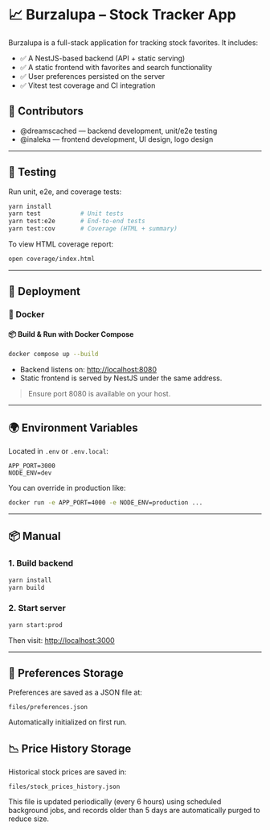 # 📈 Burzalupa – Stock Tracker App

Burzalupa is a full-stack application for tracking stock favorites. It includes:

- ✅ A NestJS-based backend (API + static serving)
- ✅ A static frontend with favorites and search functionality
- ✅ User preferences persisted on the server
- ✅ Vitest test coverage and CI integration

## 👥 Contributors

- @dreamscached &mdash; backend development, unit/e2e testing
- @inaleka &mdash; frontend development, UI design, logo design

---

## 🧪 Testing

Run unit, e2e, and coverage tests:

```bash
yarn install
yarn test           # Unit tests
yarn test:e2e       # End-to-end tests
yarn test:cov       # Coverage (HTML + summary)
```

To view HTML coverage report:

```bash
open coverage/index.html
```

---

## 🚀 Deployment

### 🐳 Docker

#### 📦 Build & Run with Docker Compose

```bash
docker compose up --build
```

- Backend listens on: [http://localhost:8080](http://localhost:8080)
- Static frontend is served by NestJS under the same address.

> Ensure port 8080 is available on your host.

---

## 🌍 Environment Variables

Located in `.env` or `.env.local`:

```env
APP_PORT=3000
NODE_ENV=dev
```

You can override in production like:

```bash
docker run -e APP_PORT=4000 -e NODE_ENV=production ...
```

---

## 📦 Manual

### 1. Build backend

```bash
yarn install
yarn build
```

### 2. Start server

```bash
yarn start:prod
```

Then visit: [http://localhost:3000](http://localhost:3000)

---

## 📂 Preferences Storage

Preferences are saved as a JSON file at:

```
files/preferences.json
```

Automatically initialized on first run.

## 📉 Price History Storage

Historical stock prices are saved in:

```
files/stock_prices_history.json
```

This file is updated periodically (every 6 hours) using scheduled background
jobs, and records older than 5 days are automatically purged to reduce size.
